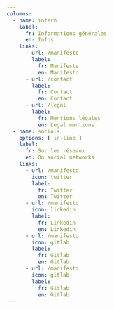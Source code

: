 ```yaml
---
columns: 
  - name: intern
    label:
      fr: Informations générales
      en: Infos
    links: 
      - url: /manifesto
        label:
          fr: Manifeste
          en: Manifesto
      - url: /contact
        label:
          fr: Contact
          en: Contact
      - url: /legal
        label:
          fr: Mentions légales
          en: Legal mentions
  - name: socials
    options: [ in-line ]
    label:
      fr: Sur les réseaux
      en: On social networks
    links: 
      - url: /manifesto
        icon: twitter
        label:
          fr: Twitter
          en: Twitter
      - url: /manifesto
        icon: linkedin
        label:
          fr: Linkedin
          en: Linkedin
      - url: /manifesto
        icon: gitlab
        label:
          fr: Gitlab
          en: Gitlab
      - url: /manifesto
        icon: gitlab
        label:
          fr: Gitlab
          en: Gitlab
---
```


